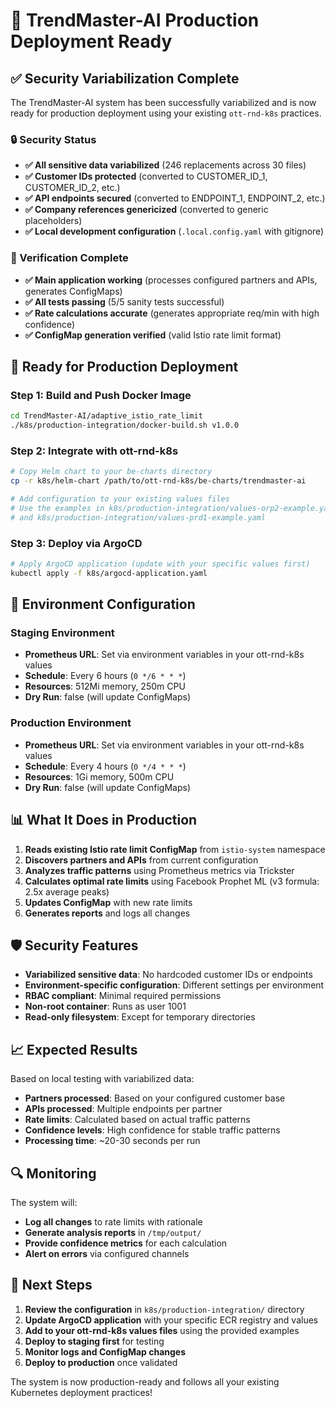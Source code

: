 # 🚀 TrendMaster-AI Production Deployment Ready

## ✅ Security Variabilization Complete

The TrendMaster-AI system has been successfully variabilized and is now ready for production deployment using your existing `ott-rnd-k8s` practices.

### 🔒 Security Status
- **✅ All sensitive data variabilized** (246 replacements across 30 files)
- **✅ Customer IDs protected** (converted to CUSTOMER_ID_1, CUSTOMER_ID_2, etc.)
- **✅ API endpoints secured** (converted to ENDPOINT_1, ENDPOINT_2, etc.)
- **✅ Company references genericized** (converted to generic placeholders)
- **✅ Local development configuration** (`.local.config.yaml` with gitignore)

### 🧪 Verification Complete
- **✅ Main application working** (processes configured partners and APIs, generates ConfigMaps)
- **✅ All tests passing** (5/5 sanity tests successful)
- **✅ Rate calculations accurate** (generates appropriate req/min with high confidence)
- **✅ ConfigMap generation verified** (valid Istio rate limit format)

## 🚀 Ready for Production Deployment

### Step 1: Build and Push Docker Image
```bash
cd TrendMaster-AI/adaptive_istio_rate_limit
./k8s/production-integration/docker-build.sh v1.0.0
```

### Step 2: Integrate with ott-rnd-k8s
```bash
# Copy Helm chart to your be-charts directory
cp -r k8s/helm-chart /path/to/ott-rnd-k8s/be-charts/trendmaster-ai

# Add configuration to your existing values files
# Use the examples in k8s/production-integration/values-orp2-example.yaml
# and k8s/production-integration/values-prd1-example.yaml
```

### Step 3: Deploy via ArgoCD
```bash
# Apply ArgoCD application (update with your specific values first)
kubectl apply -f k8s/argocd-application.yaml
```

## 🔧 Environment Configuration

### Staging Environment
- **Prometheus URL**: Set via environment variables in your ott-rnd-k8s values
- **Schedule**: Every 6 hours (`0 */6 * * *`)
- **Resources**: 512Mi memory, 250m CPU
- **Dry Run**: false (will update ConfigMaps)

### Production Environment  
- **Prometheus URL**: Set via environment variables in your ott-rnd-k8s values
- **Schedule**: Every 4 hours (`0 */4 * * *`)
- **Resources**: 1Gi memory, 500m CPU
- **Dry Run**: false (will update ConfigMaps)

## 📊 What It Does in Production

1. **Reads existing Istio rate limit ConfigMap** from `istio-system` namespace
2. **Discovers partners and APIs** from current configuration
3. **Analyzes traffic patterns** using Prometheus metrics via Trickster
4. **Calculates optimal rate limits** using Facebook Prophet ML (v3 formula: 2.5x average peaks)
5. **Updates ConfigMap** with new rate limits
6. **Generates reports** and logs all changes

## 🛡️ Security Features

- **Variabilized sensitive data**: No hardcoded customer IDs or endpoints
- **Environment-specific configuration**: Different settings per environment
- **RBAC compliant**: Minimal required permissions
- **Non-root container**: Runs as user 1001
- **Read-only filesystem**: Except for temporary directories

## 📈 Expected Results

Based on local testing with variabilized data:
- **Partners processed**: Based on your configured customer base
- **APIs processed**: Multiple endpoints per partner
- **Rate limits**: Calculated based on actual traffic patterns
- **Confidence levels**: High confidence for stable traffic patterns
- **Processing time**: ~20-30 seconds per run

## 🔍 Monitoring

The system will:
- **Log all changes** to rate limits with rationale
- **Generate analysis reports** in `/tmp/output/`
- **Provide confidence metrics** for each calculation
- **Alert on errors** via configured channels

## 🚦 Next Steps

1. **Review the configuration** in `k8s/production-integration/` directory
2. **Update ArgoCD application** with your specific ECR registry and values
3. **Add to your ott-rnd-k8s values files** using the provided examples
4. **Deploy to staging first** for testing
5. **Monitor logs and ConfigMap changes**
6. **Deploy to production** once validated

The system is now production-ready and follows all your existing Kubernetes deployment practices!